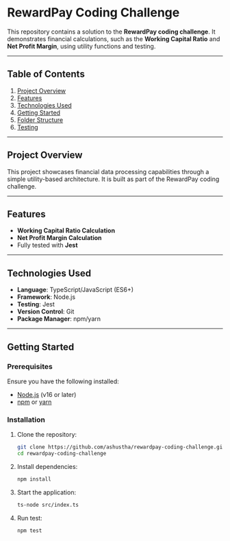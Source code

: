 # RewardPay Coding Challenge

This repository contains a solution to the **RewardPay coding challenge**. It demonstrates financial calculations, such as the **Working Capital Ratio** and **Net Profit Margin**, using utility functions and testing.

---

## Table of Contents

1. [Project Overview](#project-overview)
2. [Features](#features)
3. [Technologies Used](#technologies-used)
4. [Getting Started](#getting-started)
5. [Folder Structure](#folder-structure)
6. [Testing](#testing)

---

## Project Overview

This project showcases financial data processing capabilities through a simple utility-based architecture. It is built as part of the RewardPay coding challenge.

---

## Features

- **Working Capital Ratio Calculation**
- **Net Profit Margin Calculation**
- Fully tested with **Jest**

---

## Technologies Used

- **Language**: TypeScript/JavaScript (ES6+)
- **Framework**: Node.js
- **Testing**: Jest
- **Version Control**: Git
- **Package Manager**: npm/yarn

---

## Getting Started

### Prerequisites

Ensure you have the following installed:

- [Node.js](https://nodejs.org/) (v16 or later)
- [npm](https://www.npmjs.com/) or [yarn](https://yarnpkg.com/)

### Installation

1. Clone the repository:

   ```bash
   git clone https://github.com/ashustha/rewardpay-coding-challenge.git
   cd rewardpay-coding-challenge
   ```

2. Install dependencies:

   ```bash
   npm install
   ```

3. Start the application:

   ```bash
   ts-node src/index.ts
   ```

4. Run test:
   ```bash
   npm test
   ```
